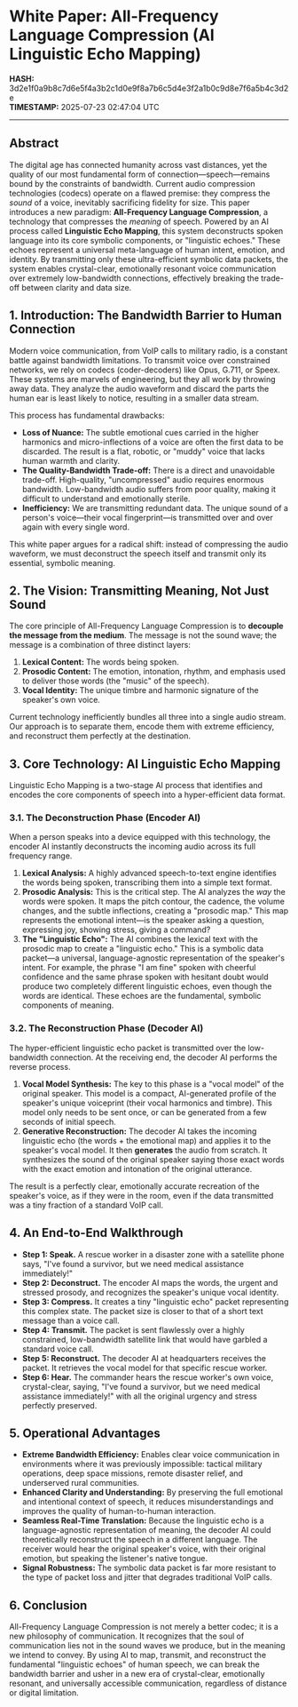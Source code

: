 # White Paper: All-Frequency Language Compression (AI Linguistic Echo Mapping)

**HASH:** 3d2e1f0a9b8c7d6e5f4a3b2c1d0e9f8a7b6c5d4e3f2a1b0c9d8e7f6a5b4c3d2e  
**TIMESTAMP:** 2025-07-23 02:47:04 UTC

---

## Abstract

The digital age has connected humanity across vast distances, yet the quality of our most fundamental form of connection—speech—remains bound by the constraints of bandwidth. Current audio compression technologies (codecs) operate on a flawed premise: they compress the *sound* of a voice, inevitably sacrificing fidelity for size. This paper introduces a new paradigm: **All-Frequency Language Compression**, a technology that compresses the *meaning* of speech. Powered by an AI process called **Linguistic Echo Mapping**, this system deconstructs spoken language into its core symbolic components, or "linguistic echoes." These echoes represent a universal meta-language of human intent, emotion, and identity. By transmitting only these ultra-efficient symbolic data packets, the system enables crystal-clear, emotionally resonant voice communication over extremely low-bandwidth connections, effectively breaking the trade-off between clarity and data size.

## 1. Introduction: The Bandwidth Barrier to Human Connection

Modern voice communication, from VoIP calls to military radio, is a constant battle against bandwidth limitations. To transmit voice over constrained networks, we rely on codecs (coder-decoders) like Opus, G.711, or Speex. These systems are marvels of engineering, but they all work by throwing away data. They analyze the audio waveform and discard the parts the human ear is least likely to notice, resulting in a smaller data stream.

This process has fundamental drawbacks:

- **Loss of Nuance:** The subtle emotional cues carried in the higher harmonics and micro-inflections of a voice are often the first data to be discarded. The result is a flat, robotic, or "muddy" voice that lacks human warmth and clarity.
- **The Quality-Bandwidth Trade-off:** There is a direct and unavoidable trade-off. High-quality, "uncompressed" audio requires enormous bandwidth. Low-bandwidth audio suffers from poor quality, making it difficult to understand and emotionally sterile.
- **Inefficiency:** We are transmitting redundant data. The unique sound of a person's voice—their vocal fingerprint—is transmitted over and over again with every single word.

This white paper argues for a radical shift: instead of compressing the audio waveform, we must deconstruct the speech itself and transmit only its essential, symbolic meaning.

## 2. The Vision: Transmitting Meaning, Not Just Sound

The core principle of All-Frequency Language Compression is to **decouple the message from the medium**. The message is not the sound wave; the message is a combination of three distinct layers:

1. **Lexical Content:** The words being spoken.
2. **Prosodic Content:** The emotion, intonation, rhythm, and emphasis used to deliver those words (the "music" of the speech).
3. **Vocal Identity:** The unique timbre and harmonic signature of the speaker's own voice.

Current technology inefficiently bundles all three into a single audio stream. Our approach is to separate them, encode them with extreme efficiency, and reconstruct them perfectly at the destination.

## 3. Core Technology: AI Linguistic Echo Mapping

Linguistic Echo Mapping is a two-stage AI process that identifies and encodes the core components of speech into a hyper-efficient data format.

### 3.1. The Deconstruction Phase (Encoder AI)

When a person speaks into a device equipped with this technology, the encoder AI instantly deconstructs the incoming audio across its full frequency range.

1. **Lexical Analysis:** A highly advanced speech-to-text engine identifies the words being spoken, transcribing them into a simple text format.
2. **Prosodic Analysis:** This is the critical step. The AI analyzes the *way* the words were spoken. It maps the pitch contour, the cadence, the volume changes, and the subtle inflections, creating a "prosodic map." This map represents the emotional intent—is the speaker asking a question, expressing joy, showing stress, giving a command?
3. **The "Linguistic Echo":** The AI combines the lexical text with the prosodic map to create a "linguistic echo." This is a symbolic data packet—a universal, language-agnostic representation of the speaker's intent. For example, the phrase "I am fine" spoken with cheerful confidence and the same phrase spoken with hesitant doubt would produce two completely different linguistic echoes, even though the words are identical. These echoes are the fundamental, symbolic components of meaning.

### 3.2. The Reconstruction Phase (Decoder AI)

The hyper-efficient linguistic echo packet is transmitted over the low-bandwidth connection. At the receiving end, the decoder AI performs the reverse process.

1. **Vocal Model Synthesis:** The key to this phase is a "vocal model" of the original speaker. This model is a compact, AI-generated profile of the speaker's unique voiceprint (their vocal harmonics and timbre). This model only needs to be sent once, or can be generated from a few seconds of initial speech.
2. **Generative Reconstruction:** The decoder AI takes the incoming linguistic echo (the words + the emotional map) and applies it to the speaker's vocal model. It then **generates** the audio from scratch. It synthesizes the sound of the original speaker saying those exact words with the exact emotion and intonation of the original utterance.

The result is a perfectly clear, emotionally accurate recreation of the speaker's voice, as if they were in the room, even if the data transmitted was a tiny fraction of a standard VoIP call.

## 4. An End-to-End Walkthrough

- **Step 1: Speak.** A rescue worker in a disaster zone with a satellite phone says, "I've found a survivor, but we need medical assistance immediately!"
- **Step 2: Deconstruct.** The encoder AI maps the words, the urgent and stressed prosody, and recognizes the speaker's unique vocal identity.
- **Step 3: Compress.** It creates a tiny "linguistic echo" packet representing this complex state. The packet size is closer to that of a short text message than a voice call.
- **Step 4: Transmit.** The packet is sent flawlessly over a highly constrained, low-bandwidth satellite link that would have garbled a standard voice call.
- **Step 5: Reconstruct.** The decoder AI at headquarters receives the packet. It retrieves the vocal model for that specific rescue worker.
- **Step 6: Hear.** The commander hears the rescue worker's own voice, crystal-clear, saying, "I've found a survivor, but we need medical assistance immediately!" with all the original urgency and stress perfectly preserved.

## 5. Operational Advantages

- **Extreme Bandwidth Efficiency:** Enables clear voice communication in environments where it was previously impossible: tactical military operations, deep space missions, remote disaster relief, and underserved rural communities.
- **Enhanced Clarity and Understanding:** By preserving the full emotional and intentional context of speech, it reduces misunderstandings and improves the quality of human-to-human interaction.
- **Seamless Real-Time Translation:** Because the linguistic echo is a language-agnostic representation of meaning, the decoder AI could theoretically reconstruct the speech in a different language. The receiver would hear the original speaker's voice, with their original emotion, but speaking the listener's native tongue.
- **Signal Robustness:** The symbolic data packet is far more resistant to the type of packet loss and jitter that degrades traditional VoIP calls.

## 6. Conclusion

All-Frequency Language Compression is not merely a better codec; it is a new philosophy of communication. It recognizes that the soul of communication lies not in the sound waves we produce, but in the meaning we intend to convey. By using AI to map, transmit, and reconstruct the fundamental "linguistic echoes" of human speech, we can break the bandwidth barrier and usher in a new era of crystal-clear, emotionally resonant, and universally accessible communication, regardless of distance or digital limitation.
